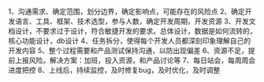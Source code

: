 1、沟通需求、确定范围，划分边界，确定影响点，可能存在的风险点
2、确定开发语言、工具、框架、技术选型，参与人数，确定开发周期，开发资源
3、开发文档设计，不要求过于设计，符合敏捷开发的要求。总体设计，数据是如何流转的，核心功能设计，db设计
4、任务拆分，使得每个开发人员都深刻印象理解自己的开发内容
5、整个过程需要和产品测试保持沟通，以防出现偏差
6、资源不足，提前上报风险。解决方案：加班，投入资源，和产品讨论等
7、每日站会，每周周会 进度把控
8、上线后，持续监控，及时修复bug，及时优化，及时调整
